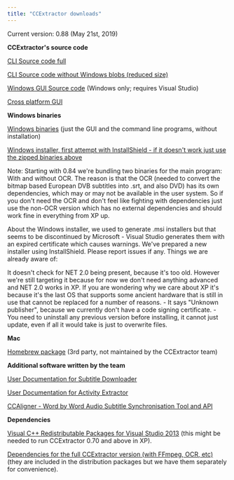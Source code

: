 ```yaml
---
title: "CCExtractor downloads"
---
```


Current version: 0.88 (May 21st, 2019)

 **CCExtractor's source code**

[CLI Source code full](https://github.com/CCExtractor/ccextractor/archive/v0.88.zip)

[CLI Source code without Windows blobs (reduced size)](https://github.com/CCExtractor/ccextractor/releases/download/v0.88/ccextractor-0.88_no_windows.zip)

[Windows GUI Source code](https://sourceforge.net/projects/ccextractor/files/ccextractor/0.84/CCExtractorGUI.src-0.84.zip/download)
(Windows only; requires Visual Studio)

[Cross platform GUI](https://github.com/kisselef/ccextractor-gui-qt)

**Windows binaries**

[Windows binaries](https://github.com/CCExtractor/ccextractor/releases/download/v0.88/ccextractor.0.88-windows.binaries.zip)
(just the GUI and the command line programs, without installation)

[Windows installer, first attempt with InstallShield - if it doesn't work just use the zipped binaries above](https://github.com/CCExtractor/ccextractor/releases/download/v0.88/ccextractor_0.88_windows_installer.exe)

Note: Starting with 0.84 we're bundling two binaries for the main
program: With and without OCR. The reason is that the OCR (needed to
convert the bitmap based European DVB subtitles into .srt, and also DVD)
has its own dependencies, which may or may not be available in the user
system. So if you don't need the OCR and don't feel like fighting with
dependencies just use the non-OCR version which has no external
dependencies and should work fine in everything from XP up.

About the Windows installer, we used to generate .msi installers but
that seems to be discontinued by Microsoft - Visual Studio generates
them with an expired certificate which causes warnings. We've prepared
a new installer using InstallShield. Please report issues if any. Things
we are already aware of:

It doesn't check for NET 2.0 being present, because it's too old.
However we're still targeting it because for now we don't need
anything advanced and NET 2.0 works in XP. If you are wondering why we
care about XP it's because it's the last OS that supports some ancient
hardware that is still in use that cannot be replaced for a number of
reasons. - It says "Unknown publisher", because we currently
don't have a code signing certificate. - You need to uninstall any
previous version before installing, it cannot just update, even if all
it would take is just to overwrite files.

 **Mac**

[Homebrew package](https://github.com/Homebrew/homebrew-core/blob/master/Formula/ccextractor.rb)
(3rd party, not maintained by the CCExtractor team)

 **Additional software written by the team**

[ User Documentation for Subtitle Downloader ](http://www.ccextractor.org/doku.php?id=public/gsoc/repository_documentation)

[ User Documentation for Activity Extractor ](http://www.ccextractor.org/doku.php?id=public/codein/activity_extractor_user_docs)

[CCAligner - Word by Word Audio Subtitle Synchronisation Tool and API](public/gsoc/2017/saurabh)

 **Dependencies**

[Visual C++ Redistributable Packages for Visual Studio 2013](https://www.microsoft.com/en-us/download/details.aspx?id=40784)
(this might be needed to run CCExtractor 0.70 and above in XP).

[Dependencies for the full CCExtractor version (with FFmpeg, OCR, etc)](https://sourceforge.net/projects/ccextractor/files/ccextractor/0.85-windows.dependencies/CCExtractorDLLs-32bits.zip/download)
(they are included in the distribution packages but we have them
separately for convenience).
